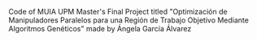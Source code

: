 Code of MUIA UPM Master's Final Project titled "Optimización de Manipuladores Paralelos para una Región de Trabajo Objetivo Mediante Algoritmos Genéticos" made by Ángela García Álvarez
